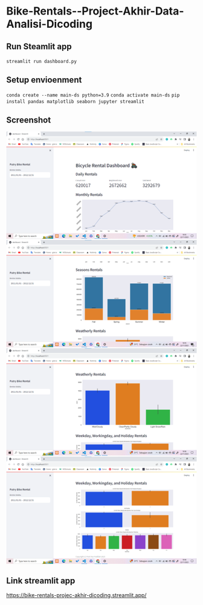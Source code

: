 # Bike-Rentals--Project-Akhir-Data-Analisi-Dicoding

## Run Steamlit app
`streamlit run dashboard.py`

## Setup envioenment
`conda create --name main-ds python=3.9`
`conda activate main-ds`
`pip install pandas matplotlib seaborn jupyter streamlit`

## Screenshot
![image](img/foto1.png)
![image](img/foto2.png)
![image](img/foto3.png)
![image](img/foto4.png)

## Link streamlit app
https://bike-rentals-projec-akhir-dicoding.streamlit.app/
